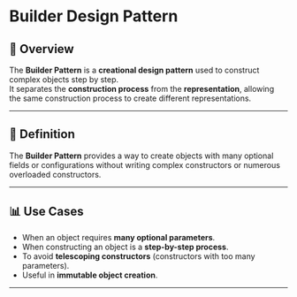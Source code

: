 # Builder Design Pattern

## 📌 Overview
The **Builder Pattern** is a **creational design pattern** used to construct complex objects step by step.  
It separates the **construction process** from the **representation**, allowing the same construction process to create different representations.

---

## 🔹 Definition
The **Builder Pattern** provides a way to create objects with many optional fields or configurations without writing complex constructors or numerous overloaded constructors.

---

## 📊 Use Cases
- When an object requires **many optional parameters**.
- When constructing an object is a **step-by-step process**.
- To avoid **telescoping constructors** (constructors with too many parameters).
- Useful in **immutable object creation**.

---


